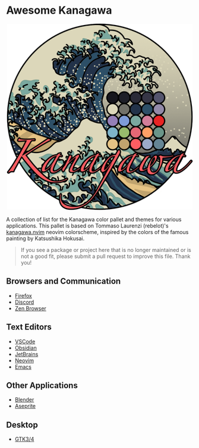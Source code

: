 # Awesome Kanagawa

<p align="center">
  <img src="kanagawa@2x.png" width="500" >
</p>

A collection of list for the Kanagawa color pallet and themes for various applications. This pallet is based on Tommaso Laurenzi (rebelot)'s [kanagawa.nvim](https://github.com/rebelot/kanagawa.nvim) neovim colorscheme, inspired by the colors of the famous painting by Katsushika Hokusai.

> If you see a package or project here that is no longer maintained or is not a good fit, please submit a pull request to improve this file. Thank you!


## Browsers and Communication
- [Firefox](https://addons.mozilla.org/en-US/firefox/addon/kanagawa-for-firefox/?utm_source=addons.mozilla.org&utm_medium=referral&utm_content=search)
- [Discord](https://github.com/ardishco-the-great/KanagawaGTK-for-discord)
- [Zen Browser](https://github.com/zen-browser/theme-store/pull/400)

## Text Editors
- [VSCode](https://marketplace.visualstudio.com/items?itemName=metaphore.kanagawa-vscode-color-theme)
- [Obsidian](https://github.com/sspaeti/obsidian_kanagawa#readme)
- [JetBrains](https://github.com/frykher/jetbrains-kanagawa-theme)
- [Neovim](https://github.com/rebelot/kanagawa.nvim) 
- [Emacs](https://github.com/jasonm23/emacs-theme-kanagawa)

## Other Applications
- [Blender](https://github.com/shayaharuno/kanagawa.blender)
- [Aseprite](https://github.com/shayaharuno/kanagawa.aseprite)

## Desktop
- [GTK3/4](https://github.com/Fausto-Korpsvart/Kanagawa-GKT-Theme)
